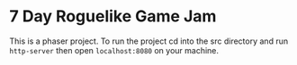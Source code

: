 # 7 Day Roguelike Game Jam

This is a phaser project. To run the project cd into the src directory and run `http-server` then open `localhost:8080` on your machine.
